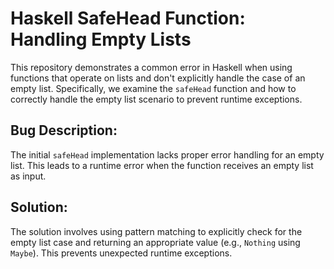 # Haskell SafeHead Function: Handling Empty Lists

This repository demonstrates a common error in Haskell when using functions that operate on lists and don't explicitly handle the case of an empty list. Specifically, we examine the `safeHead` function and how to correctly handle the empty list scenario to prevent runtime exceptions.

## Bug Description:

The initial `safeHead` implementation lacks proper error handling for an empty list. This leads to a runtime error when the function receives an empty list as input.

## Solution:

The solution involves using pattern matching to explicitly check for the empty list case and returning an appropriate value (e.g., `Nothing` using `Maybe`).  This prevents unexpected runtime exceptions.